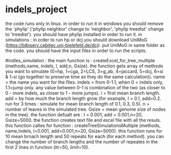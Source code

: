 # indels_project

the code runs only in linux. 
in order to run it in windows you should remove the 'phylip' ('phylip neighbor' change to 'neighbor',  'phylip treedist' change  to 'treedist'). 
you should have phylip installed in order to run it. 
in simulations : in order to run hp or dcj you should download UniMoG (https://bibiserv.cebitec.uni-bielefeld.de/dcj). 
put UniMoG in same folder as the code. 
you should have the input files in order to run the scripts. 

#indles_simulation : 
the main function is : createExcel_for_tree_multiple (methods,name, indels, l, add,n, Gsize). 
the function gets array of methods you want to simulate (0=hp, 1=cga, 2=LCS, 3=g_ab, 4=jaccard, 5=dcj, 6=si & 1-si (go together to preserve time as they do the same calculation)). 
name = the name you want for the files. 
indels = from 0-1.1, when 0 = indels only, 1.1=jump only. any value between 0-1 is combination of the two (as closer to 0 - more indels, as closer to 1 - more jumps). 
l = first mean branch length. 
add = by how much the branch length grow (for example, l = 0.1, add=0.2. run for 3 times : simulate for mean branch length of 0.1, 0.3, 0.5).
n = number of leaves in the simulated tree. 
Gsize = mean genome size of nodes in the tree). 
the function defualt are : l = 0.001, add = 0.001,n=20, Gsize=5000.
the function creates text file and excel file with all the resuls. 
this function calles for function : createTreeSimulationsMultiple (methods, name,indels, l=0.001, add=0.001,n=20, Gsize=5000). this function runs for 10 mean brnach length and 50 repeats for each (for each method). 
you can change the number of branch lengths and the number of repeates in the first 2 lines in function (itr=50, limit=10).


